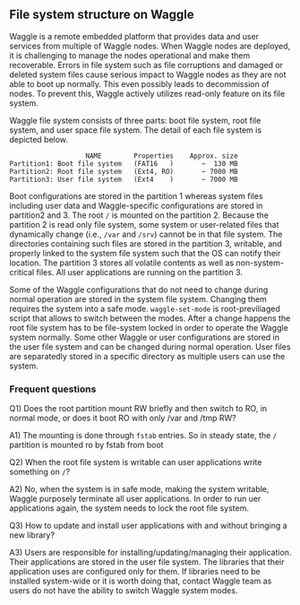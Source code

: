 ## File system structure on Waggle

Waggle is a remote embedded platform that provides data and user services from multiple of Waggle nodes. When Waggle nodes are deployed, it is challenging to manage the nodes operational and make them recoverable. Errors in file system such as file corruptions and damaged or deleted system files cause serious impact to Waggle nodes as they are not able to boot up normally. This even possibly leads to decommission of nodes. To prevent this, Waggle actively utilizes read-only feature on its file system.

Waggle file system consists of three parts: boot file system, root file system, and user space file system. The detail of each file system is depicted below.

```
                   NAME        Properties    Approx. size
Partition1: Boot file system   (FAT16   )       ~  130 MB
Partition2: Root file system   (Ext4, RO)       ~ 7000 MB
Partition3: User file system   (Ext4    )       ~ 7000 MB
```

Boot configurations are stored in the partition 1 whereas system files including user data and Waggle-specific configurations are stored in partition2 and 3. The root `/` is mounted on the partition 2. Because the partition 2 is read only file system, some system or user-related files that dynamically change (i.e., `/var` and `/srv`) cannot be in that file system. The directories containing such files are stored in the partition 3, writable, and properly linked to the system file system such that the OS can notify their location. The partition 3 stores all volatile contents as well as non-system-critical files. All user applications are running on the partition 3.

Some of the Waggle configurations that do not need to change during normal operation are stored in the system file system. Changing them requires the system into a safe mode. `waggle-set-mode` is root-previliaged script that allows to switch between the modes. After a change happens the root file system has to be file-system locked in order to operate the Waggle system normally. Some other Waggle or user configurations are stored in the user file system and can be changed during normal operation. User files are separatedly stored in a specific directory as multiple users can use the system.

### Frequent questions

Q1) Does the root partition mount RW briefly and then switch to RO, in normal mode, or does it boot RO with only /var and /tmp RW?

A1) The mounting is done through `fstab` entries. So in steady state, the `/` partition is mounted ro by fstab from boot

Q2) When the root file system is writable can user applications write something on `/`?

A2) No, when the system is in safe mode, making the system writable, Waggle purposely terminate all user applications. In order to run uer applications again, the system needs to lock the root file system.

Q3) How to update and install user applications with and without bringing a new library?

A3) Users are responsible for installing/updating/managing their application. Their applications are stored in the user file system. The libraries that their application uses are configured only for them. If libraries need to be installed system-wide or it is worth doing that, contact Waggle team as users do not have the ability to switch Waggle system modes.
